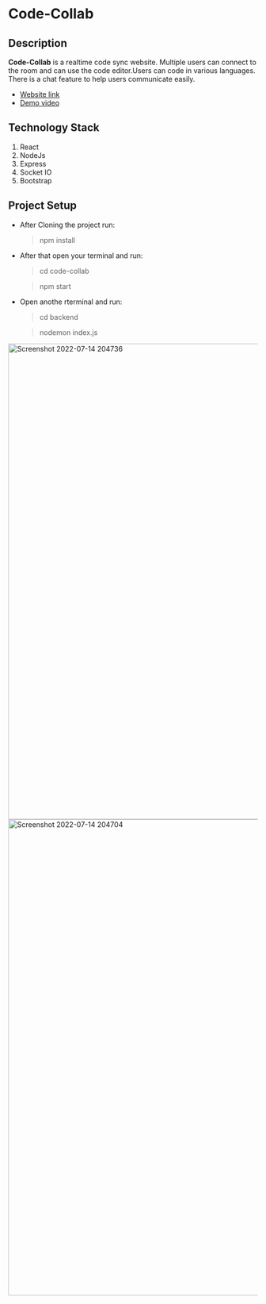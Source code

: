# Code-Collab
## Description
**Code-Collab** is a realtime code sync website. Multiple users can connect to the room and can use the code editor.Users can code in various languages. There is a chat feature to help users communicate easily. 
* [Website link](https://code-collab123.onrender.com)
* [Demo video](https://youtu.be/IJ2_QxI5HiE)
## Technology Stack
1. React 
2. NodeJs
3. Express
4. Socket IO
5. Bootstrap

## Project Setup
* After Cloning the project run:

  > npm install
  
* After that open your terminal and run:

  > cd code-collab
  
  > npm start

* Open anothe rterminal and run:

  > cd backend

  > nodemon index.js
  
  
<img width="959" alt="Screenshot 2022-07-14 204736" src="https://user-images.githubusercontent.com/82211574/179017307-7625a606-e957-4cb9-a3a1-c0930d94c47e.png">

<img width="960" alt="Screenshot 2022-07-14 204704" src="https://user-images.githubusercontent.com/82211574/179017357-3e7009bb-94ed-46a3-ad07-87ef61d490de.png">
